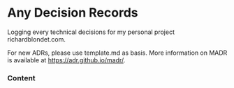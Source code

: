 # Any Decision Records

Logging every technical decisions for my personal project richardblondet.com.

For new ADRs, please use template.md as basis. More information on MADR is available at https://adr.github.io/madr/.

### Content

